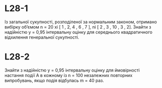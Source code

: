 # L28-1

Із загальної сукупності, розподіленої за нормальним законом, отримано вибірку об’ємом n = 20 xi [ 1 , 2, 4 , 6 , 7 ], ni [ 2 , 3 , 10 , 3 , 2]. 
Знайти з надійністю y = 0,95 інтервальну оцінку для середнього квадратичного відхилення генеральної сукупності. 

# L28-2

Знайти  з надійністю y = 0,95 інтервальну оцінку для ймовірності настання події А в кожному із n = 100 незалежних повторних випробувань, якщо подія відбулась m = 40 раз.

